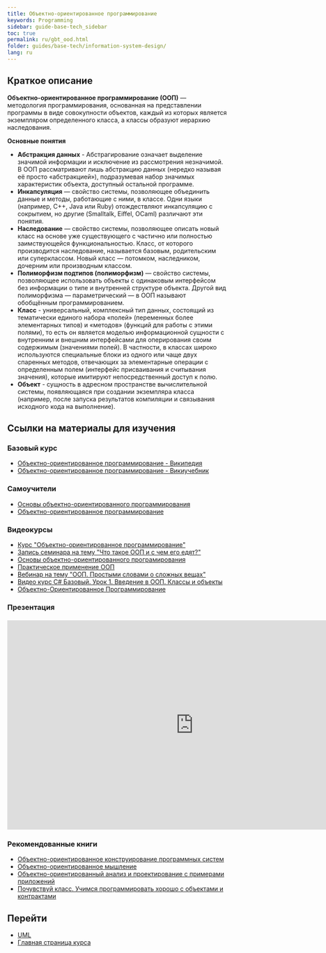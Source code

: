 ```yaml
---
title: Объектно-ориентированное программирование
keywords: Programming
sidebar: guide-base-tech_sidebar
toc: true
permalink: ru/gbt_ood.html
folder: guides/base-tech/information-system-design/
lang: ru
---
```


## Краткое описание

**Объектно-ориентированное программирование (ООП)** — методология программирования, основанная на представлении программы в виде совокупности объектов, каждый из которых является экземпляром определенного класса, а классы образуют иерархию наследования.

**Основные понятия**
* **Абстракция данных** - Абстрагирование означает выделение значимой информации и исключение из рассмотрения незначимой. В ООП рассматривают лишь абстракцию данных (нередко называя её просто «абстракцией»), подразумевая набор значимых характеристик объекта, доступный остальной программе.
* **Инкапсуляция** — свойство системы, позволяющее объединить данные и методы, работающие с ними, в классе. Одни языки (например, С++, Java или Ruby) отождествляют инкапсуляцию с сокрытием, но другие (Smalltalk, Eiffel, OCaml) различают эти понятия.
* **Наследование** — свойство системы, позволяющее описать новый класс на основе уже существующего с частично или полностью заимствующейся функциональностью. Класс, от которого производится наследование, называется базовым, родительским или суперклассом. Новый класс — потомком, наследником, дочерним или производным классом.
* **Полиморфизм подтипов (полиморфизм)** — свойство системы, позволяющее использовать объекты с одинаковым интерфейсом без информации о типе и внутренней структуре объекта. Другой вид полиморфизма — параметрический — в ООП называют обобщённым программированием.
* **Класс** - универсальный, комплексный тип данных, состоящий из тематически единого набора «полей» (переменных более элементарных типов) и «методов» (функций для работы с этими полями), то есть он является моделью информационной сущности с внутренним и внешним интерфейсами для оперирования своим содержимым (значениями полей). В частности, в классах широко используются специальные блоки из одного или чаще двух спаренных методов, отвечающих за элементарные операции с определенным полем (интерфейс присваивания и считывания значения), которые имитируют непосредственный доступ к полю. 
* **Объект** - сущность в адресном пространстве вычислительной системы, появляющаяся при создании экземпляра класса (например, после запуска результатов компиляции и связывания исходного кода на выполнение).

##  Ссылки на материалы для изучения
### Базовый курс

* [Объектно-ориентированное программирование - Википедия](https://ru.wikipedia.org/wiki/%D0%9E%D0%B1%D1%8A%D0%B5%D0%BA%D1%82%D0%BD%D0%BE-%D0%BE%D1%80%D0%B8%D0%B5%D0%BD%D1%82%D0%B8%D1%80%D0%BE%D0%B2%D0%B0%D0%BD%D0%BD%D0%BE%D0%B5_%D0%BF%D1%80%D0%BE%D0%B3%D1%80%D0%B0%D0%BC%D0%BC%D0%B8%D1%80%D0%BE%D0%B2%D0%B0%D0%BD%D0%B8%D0%B5)
* [Объектно-ориентированное программирование - Викиучебник](https://ru.wikibooks.org/wiki/%D0%9E%D0%B1%D1%8A%D0%B5%D0%BA%D1%82%D0%BD%D0%BE-%D0%BE%D1%80%D0%B8%D0%B5%D0%BD%D1%82%D0%B8%D1%80%D0%BE%D0%B2%D0%B0%D0%BD%D0%BD%D0%BE%D0%B5_%D0%BF%D1%80%D0%BE%D0%B3%D1%80%D0%B0%D0%BC%D0%BC%D0%B8%D1%80%D0%BE%D0%B2%D0%B0%D0%BD%D0%B8%D0%B5)

### Самоучители

* [Основы объектно-ориентированного программирования](https://professorweb.ru/my/csharp/charp_theory/level3/3_1.php)
* [Объектно-ориентированное программирование](https://metanit.com/sharp/tutorial/3.1.php)

### Видеокурсы

* [Курс "Объектно-ориентированное программирование"](https://www.youtube.com/playlist?list=PLmRNNqEA7JoPhVQCUisflWWhjdoKucDuf)
* [Запись семинара на тему "Что такое ООП и с чем его едят?"](https://www.youtube.com/watch?v=ydPHlM43kKM)
* [Основы объектно-ориентированного програмирования](https://www.youtube.com/watch?v=QZTn7LQk1eg&list=PL6LDsbZOeyrx462VmH18qS0a9Dw9LwpSu)
* [Практическое применение ООП](https://www.youtube.com/watch?v=BmJH3I3McOs)
* [Вебинар на тему "ООП. Простыми словами о сложных вещах"](https://www.youtube.com/watch?v=atjD9GQcFhs)
* [Видео курс C# Базовый. Урок 1. Введение в ООП. Классы и объекты](https://www.youtube.com/watch?v=x0udrpe_gZE)
* [Объектно-Ориентированное Программирование](https://www.youtube.com/playlist?list=PLY7PmJJFH5nRcWGKbgl9N7txM5YLtela6)

### Презентация

<div class="thumb-wrap" style="margin-top: 20px; margin-bottom: 20px">
  <iframe width="854" height="480" id="iframe_container" src="https://prezi.com/embed/q2b_ru9d1clq/?bgcolor=ffffff&amp;lock_to_path=0&amp;autoplay=0&amp;autohide_ctrls=0&amp;landing_data=bHVZZmNaNDBIWnNjdEVENDRhZDFNZGNIUE1UM0xkVmhmSVd4VW5RZEFTOFFyVWYvNmQzYjhTU1A1NjNYZFZOS2UwMD0&amp;landing_sign=X2R8nh1mXAaWDkz5gqp5YDsBlP7G-l4PwabqXSQU8sg" frameborder="0" allowfullscreen="" webkitAllowFullScreen="" mozAllowFullscreen=""></iframe>
</div>

### Рекомендованные книги

* [Объектно-ориентированное конструирование программных систем](http://www.ozon.ru/context/detail/id/2336754/)
* [Объектно-ориентированное мышление](https://www.ozon.ru/context/detail/id/26036833/)
* [Объектно-ориентированный анализ и проектирование с примерами приложений](http://www.ozon.ru/context/detail/id/3905587/)
* [Почувствуй класс. Учимся программировать хорошо с объектами и контрактами](https://www.ozon.ru/context/detail/id/6304950/)

## Перейти

* [UML](gbt_uml.html)
* [Главная страница курса](gbt_landing-page.html)
